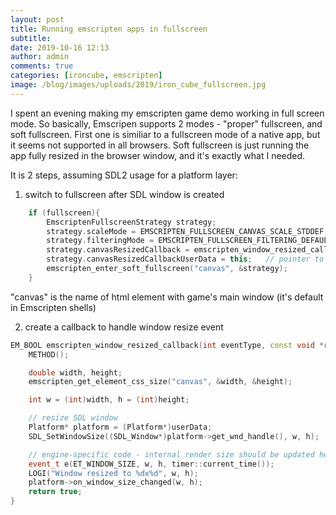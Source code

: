 ```yaml
---
layout: post
title: Running emscripten apps in fullscreen
subtitle:
date: 2019-10-16 12:13
author: admin
comments: true
categories: [ironcube, emscripten]
image: /blog/images/uploads/2019/iron_cube_fullscreen.jpg
---
```


I spent an evening making my emscripten game demo working in full screen mode. So basically, Emscripen supports 2 modes - "proper" fullscreen, and soft fullscreen. First one is similiar to a fullscreen mode of a native app, but it seems not supported in all browsers. Soft fullscreen is just running the app fully resized in the browser window, and it's exactly what I needed.

<!--more-->

It is 2 steps, assuming SDL2 usage for a platform layer:

1) switch to fullscreen after SDL window is created

```cpp
	if (fullscreen){
		EmscriptenFullscreenStrategy strategy;
		strategy.scaleMode = EMSCRIPTEN_FULLSCREEN_CANVAS_SCALE_STDDEF;
		strategy.filteringMode = EMSCRIPTEN_FULLSCREEN_FILTERING_DEFAULT;
		strategy.canvasResizedCallback = emscripten_window_resized_callback;
		strategy.canvasResizedCallbackUserData = this;   // pointer to user data
		emscripten_enter_soft_fullscreen("canvas", &strategy);
	}
```
"canvas" is the name of html element with game's main window (it's default in Emscripten shells)

2) create a callback to handle window resize event

```cpp
EM_BOOL emscripten_window_resized_callback(int eventType, const void *reserved, void *userData){
	METHOD();

	double width, height;
	emscripten_get_element_css_size("canvas", &width, &height);

	int w = (int)width, h = (int)height;

	// resize SDL window
	Platform* platform = (Platform*)userData;
	SDL_SetWindowSize((SDL_Window*)platform->get_wnd_handle(), w, h);

	// engine-specific code - internal render size should be updated here
	event_t e(ET_WINDOW_SIZE, w, h, timer::current_time());
	LOGI("Window resized to %dx%d", w, h);
	platform->on_window_size_changed(w, h);
	return true;
}
```
